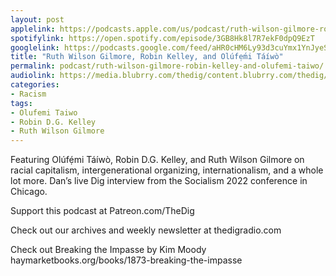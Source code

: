 ```yaml
---
layout: post
applelink: https://podcasts.apple.com/us/podcast/ruth-wilson-gilmore-robin-kelley-and-ol%C3%BAf%E1%BA%B9-mi-t%C3%A1%C3%ADw%C3%B2/id1043245989?i=1000579050657
spotifylink: https://open.spotify.com/episode/3GB8Hk8l7R7ekF0dpQ9EzT
googlelink: https://podcasts.google.com/feed/aHR0cHM6Ly93d3cuYmx1YnJyeS5jb20vZmVlZHMvdGhlZGlnLnhtbA/episode/aHR0cHM6Ly90aGVkaWcuYmx1YnJyeS5uZXQvP3A9MjI2Mg?sa=X&ved=0CAUQkfYCahcKEwi44f7r1b-AAxUAAAAAHQAAAAAQNg
title: "Ruth Wilson Gilmore, Robin Kelley, and Olúfẹ́mi Táíwò"
permalink: podcast/ruth-wilson-gilmore-robin-kelley-and-olufemi-taiwo/
audiolink: https://media.blubrry.com/thedig/content.blubrry.com/thedig/The_Dig-EP_371-Socialism2022.mp3
categories:
- Racism
tags:
- Olufemi Taiwo
- Robin D.G. Kelley
- Ruth Wilson Gilmore
---
```


Featuring Olúfẹ́mi Táíwò, Robin D.G. Kelley, and Ruth Wilson Gilmore on racial capitalism, intergenerational organizing, internationalism, and a whole lot more. Dan’s live Dig interview from the Socialism 2022 conference in Chicago.

Support this podcast at Patreon.com/TheDig

Check out our archives and weekly newsletter at thedigradio.com

Check out Breaking the Impasse by Kim Moody haymarketbooks.org/books/1873-breaking-the-impasse


